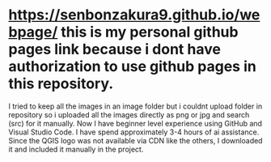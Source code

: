 # https://senbonzakura9.github.io/webpage/ this is my personal github pages link because i dont have authorization to use github pages in this repository.
I tried to keep all the images in an image folder but i couldnt upload folder in repository so i uploaded all the images directly as png or jpg and search (src) for it manually.
Now I have beginner level experience using GitHub and Visual Studio Code.
I have spend approximately 3-4 hours of ai assistance.
Since the QGIS logo was not available via CDN like the others, I downloaded it and included it manually in the project.
